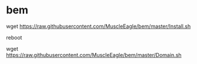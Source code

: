# bem

wget https://raw.githubusercontent.com/MuscleEagle/bem/master/Install.sh

reboot

wget https://raw.githubusercontent.com/MuscleEagle/bem/master/Domain.sh

